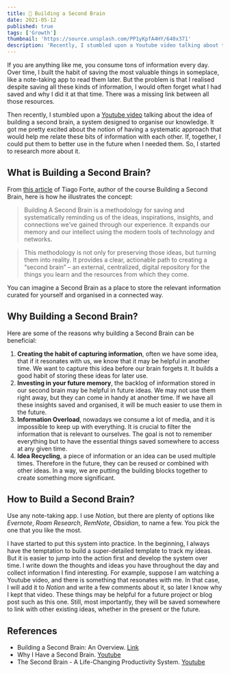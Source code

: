 ```yaml
---
title: 🧠 Building a Second Brain
date: 2021-05-12
published: true
tags: ['Growth']
thumbnail: 'https://source.unsplash.com/PP1yKpfA4HY/640x371'
description: 'Recently, I stumbled upon a Youtube video talking about the idea of building a second brain, a system designed to organise our knowledge.'
---
```


If you are anything like me, you consume tons of information every day. Over time, I built the habit of saving the most valuable things in someplace, like a note-taking app to read them later.
But the problem is that I realised despite saving all these kinds of information, I would often forget what I had saved and why I did it at that time. There was a missing link between all those resources.

Then recently, I stumbled upon a [Youtube video](https://youtu.be/96pSnIo4nDg) talking about the idea of building a second brain, a system designed to organise our knowledge. It got me pretty excited about the notion of having a systematic approach that would help me relate these bits of information with each other. If, together, I could put them to better use in the future when I needed them. So, I started to research more about it.

## What is Building a Second Brain?

From [this article](https://fortelabs.co/blog/basboverview/) of Tiago Forte, author of the course Building a Second Brain, here is how he illustrates the concept:

> Building A Second Brain is a methodology for saving and systematically reminding us of the ideas, inspirations, insights, and connections we’ve gained through our experience. It expands our memory and our intellect using the modern tools of technology and networks.

> This methodology is not only for preserving those ideas, but turning them into reality. It provides a clear, actionable path to creating a “second brain” – an external, centralized, digital repository for the things you learn and the resources from which they come.

You can imagine a Second Brain as a place to store the relevant information curated for yourself and organised in a connected way.

## Why Building a Second Brain?

Here are some of the reasons why building a Second Brain can be beneficial:
1. **Creating the habit of capturing information**, often we have some idea, that if it resonates with us, we know that it may be helpful in another time. We want to capture this idea before our brain forgets it. It builds a good habit of storing these ideas for later use.
2. **Investing in your future memory**, the backlog of information stored in our second brain may be helpful in future ideas. We may not use them right away, but they can come in handy at another time. If we have all these insights saved and organised, it will be much easier to use them in the future.
3. **Information Overload**, nowadays we consume a lot of media, and it is impossible to keep up with everything. It is crucial to filter the information that is relevant to ourselves. The goal is not to remember everything but to have the essential things saved somewhere to access at any given time.
4. **Idea Recycling**, a piece of information or an idea can be used multiple times. Therefore in the future, they can be reused or combined with other ideas. In a way, we are putting the building blocks together to create something more significant.

## How to Build a Second Brain?

Use any note-taking app. I use *Notion*, but there are plenty of options like *Evernote*, *Roam Research*, *RemNote*, *Obsidian*, to name a few. You pick the one that you like the most.

I have started to put this system into practice. In the beginning, I always have the temptation to build a super-detailed template to track my ideas. But it is easier to jump into the action first and develop the system over time.
I write down the thoughts and ideas you have throughout the day and collect information I find interesting. For example, suppose I am watching a Youtube video, and there is something that resonates with me. In that case, I will add it to *Notion* and write a few comments about it, so later I know why I kept that video. These things may be helpful for a future project or blog post such as this one. Still, most importantly, they will be saved somewhere to link with other existing ideas, whether in the present or the future.

## References
- Building a Second Brain: An Overview. [Link](https://fortelabs.co/blog/basboverview/)
- Why I Have a Second Brain. [Youtube](https://youtu.be/96pSnIo4nDg)
- The Second Brain - A Life-Changing Productivity System. [Youtube](https://youtu.be/OP3dA2GcAh8)
